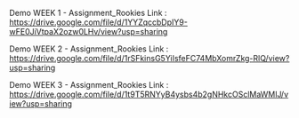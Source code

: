 Demo WEEK 1 - Assignment_Rookies
Link : https://drive.google.com/file/d/1YYZqccbDpIY9-wFE0JiVtpaX2ozw0LHv/view?usp=sharing

Demo WEEK 2 - Assignment_Rookies
Link : https://drive.google.com/file/d/1rSFkinsG5YiIsfeFC74MbXomrZkg-RlQ/view?usp=sharing

Demo WEEK 3 - Assignment_Rookies
Link : https://drive.google.com/file/d/1t9T5RNYyB4ysbs4b2gNHkcOSclMaWMlJ/view?usp=sharing
